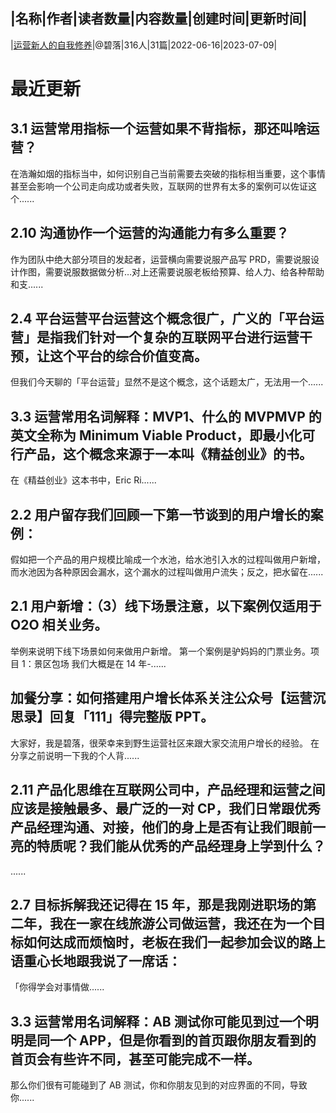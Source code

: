 |名称|作者|读者数量|内容数量|创建时间|更新时间|
---
|[运营新人的自我修养](https://xiaobot.net/p/Operation01?refer=0b133df9-27dc-423b-8101-639049001c13)|@碧落|316人|31篇|2022-06-16|2023-07-09|

# 最近更新
## 3.1 运营常用指标一个运营如果不背指标，那还叫啥运营？
在浩瀚如烟的指标当中，如何识别自己当前需要去突破的指标相当重要，这个事情甚至会影响一个公司走向成功或者失败，互联网的世界有太多的案例可以佐证这个......
## 2.10 沟通协作一个运营的沟通能力有多么重要？
作为团队中绝大部分项目的发起者，运营横向需要说服产品写 PRD，需要说服设计作图，需要说服数据做分析…对上还需要说服老板给预算、给人力、给各种帮助和支......
## 2.4 平台运营平台运营这个概念很广，广义的「平台运营」是指我们针对一个复杂的互联网平台进行运营干预，让这个平台的综合价值变高。
但我们今天聊的「平台运营」显然不是这个概念，这个话题太广，无法用一个......
## 3.3 运营常用名词解释：MVP1、什么的 MVPMVP 的英文全称为 Minimum Viable Product，即最小化可行产品，这个概念来源于一本叫《精益创业》的书。
在《精益创业》这本书中，Eric Ri......
## 2.2 用户留存我们回顾一下第一节谈到的用户增长的案例：
假如把一个产品的用户规模比喻成一个水池，给水池引入水的过程叫做用户新增，而水池因为各种原因会漏水，这个漏水的过程叫做用户流失；反之，把水留在......
## 2.1 用户新增：（3）线下场景注意，以下案例仅适用于 O2O 相关业务。
举例来说明下线下场景如何来做用户新增。
第一个案例是驴妈妈的门票业务。项目 1：景区包场
我们大概是在 14 年-......
## 加餐分享：如何搭建用户增长体系关注公众号【运营沉思录】回复「111」得完整版 PPT。

大家好，我是碧落，很荣幸来到野生运营社区来跟大家交流用户增长的经验。
在分享之前说明一下我的个人背......
## 2.11 产品化思维在互联网公司中，产品经理和运营之间应该是接触最多、最广泛的一对 CP，我们日常跟优秀产品经理沟通、对接，他们的身上是否有让我们眼前一亮的特质呢？我们能从优秀的产品经理身上学到什么？
......
## 2.7 目标拆解我还记得在 15 年，那是我刚进职场的第二年，我在一家在线旅游公司做运营，我还在为一个目标如何达成而烦恼时，老板在我们一起参加会议的路上语重心长地跟我说了一席话：
「你得学会对事情做......
## 3.3 运营常用名词解释：AB 测试你可能见到过一个明明是同一个 APP，但是你看到的首页跟你朋友看到的首页会有些许不同，甚至可能完成不一样。
那么你们很有可能碰到了 AB 测试，你和你朋友见到的对应界面的不同，导致你......

